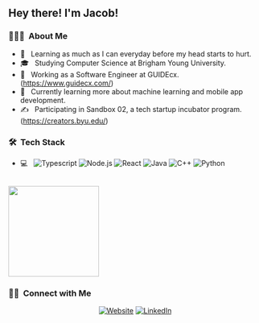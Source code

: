<h2> Hey there! I'm Jacob!</h2>

<h3> 👨🏻‍💻 &nbsp;About Me </h3>

- 🤔 &nbsp; Learning as much as I can everyday before my head starts to hurt.
- 🎓 &nbsp; Studying Computer Science at Brigham Young University.
- 💼 &nbsp; Working as a Software Engineer at GUIDEcx. (https://www.guidecx.com/)
- 🌱 &nbsp; Currently learning more about machine learning and mobile app development.
- ✍️ &nbsp; Participating in Sandbox 02, a tech startup incubator program. (https://creators.byu.edu/)

<h3> 🛠 &nbsp;Tech Stack</h3>

- 💻 &nbsp;
  ![Typescript](https://img.shields.io/badge/TypeScript-007ACC?style=for-the-badge&logo=typescript&logoColor=white)
  ![Node.js](https://img.shields.io/badge/-Node.js-333333?style=flat&logo=node.js)
  ![React](https://img.shields.io/badge/-React-333333?style=flat&logo=react)
  ![Java](https://img.shields.io/badge/-Java-333333?style=flat&logo=Java&logoColor=007396)
  ![C++](https://img.shields.io/badge/-C++-333333?style=flat&logo=C%2B%2B&logoColor=00599C)
  ![Python](https://img.shields.io/badge/-Python-333333?style=flat&logo=python)


<br/>

<a href="https://github.com/jacobcwright">
  <img height="180em" src="https://github-readme-stats.vercel.app/api/top-langs/?username=jacobcwright&theme=buefy&layout=compact" />
</a>

<br/>

<h3> 🤝🏻 &nbsp;Connect with Me </h3>

<p align="center">
<a href="https://jacob-wright.vercel.app/"><img alt="Website" src="https://img.shields.io/badge/Website-blue?style=flat-square&logo=google-chrome"></a>
<a href="https://www.linkedin.com/in/jacob-c-wright/"><img alt="LinkedIn" src="https://img.shields.io/badge/LinkedIn-blue?style=flat-square&logo=linkedin"></a>
</p>

